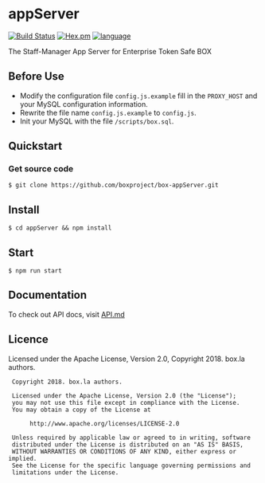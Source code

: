 # appServer

[![Build Status](https://travis-ci.org/boxproject/box-appServer.svg?branch=master)](https://travis-ci.org/boxproject/box-appServer) [![Hex.pm](https://img.shields.io/hexpm/l/plug.svg)](https://www.apache.org/licenses/LICENSE-2.0) [![language](https://img.shields.io/badge/golang-%5E1.10-blue.svg)]()

The Staff-Manager App Server for Enterprise Token Safe BOX 

## Before Use

- Modify the configuration file `config.js.example` fill in the `PROXY_HOST` and your MySQL configuration information.
- Rewrite the file name  `config.js.example` to `config.js`.
- Init your MySQL with the file `/scripts/box.sql`.

## Quickstart

### Get source code

~~~
$ git clone https://github.com/boxproject/box-appServer.git
~~~

## Install

~~~
$ cd appServer && npm install
~~~

## Start

~~~
$ npm run start
~~~

## Documentation

To check out API docs, visit [API.md]("https://github.com/boxproject/box-appServer/blob/master/doc/API.md")

## Licence

Licensed under the Apache License, Version 2.0, Copyright 2018. box.la authors.

~~~
 Copyright 2018. box.la authors.

 Licensed under the Apache License, Version 2.0 (the "License");
 you may not use this file except in compliance with the License.
 You may obtain a copy of the License at

      http://www.apache.org/licenses/LICENSE-2.0

 Unless required by applicable law or agreed to in writing, software
 distributed under the License is distributed on an "AS IS" BASIS,
 WITHOUT WARRANTIES OR CONDITIONS OF ANY KIND, either express or implied.
 See the License for the specific language governing permissions and
 limitations under the License.
~~~

